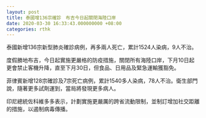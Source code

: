 ```yaml
---
layout: post
title: 泰國增136宗確診　布吉今日起關閉海陸口岸
date: 2020-03-30 16:33:43.000000000 +08:00
categories: rthk
---
```


泰國新增136宗新型肺炎確診病例，再多兩人死亡，累計1524人染病，9人不治。

度假勝地布吉，今日起實施更嚴格的防疫措施，關閉所有海陸口岸，下月10日起更會禁止客機升降，直至下月30日，但食品、日用品及緊急運輸獲豁免。

菲律賓新增128宗確診及7宗死亡病例，累計1540多人染病，78人不治。衛生部門說，隨著更多試劑運到，當局將發現更多病人。

印尼總統佐科維多多表示，計劃實施更嚴厲的跨省流動限制，並制訂增加社交距離的措施，以遏制病毒傳播。
